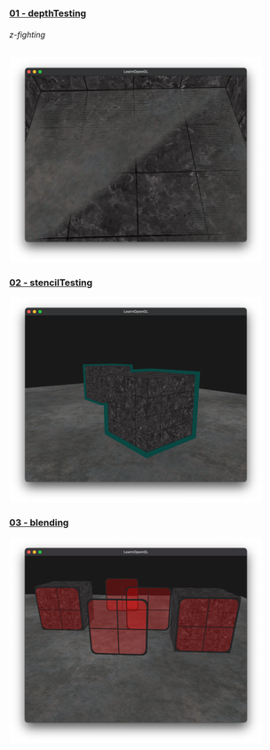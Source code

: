 ### [01 - depthTesting](https://github.com/mkillewald/learnOpenGL/tree/main/04%20-%20Advanced%20OpenGL/01%20-%20depthTesting)   
###### z-fighting   
![depthTesting456](https://github.com/mkillewald/learnOpenGL/blob/main/images/depthTesting456.png)   

### [02 - stencilTesting](https://github.com/mkillewald/learnOpenGL/tree/main/04%20-%20Advanced%20OpenGL/02%20-%20stencilTesting)    
![stencilTesting456](https://github.com/mkillewald/learnOpenGL/blob/main/images/stencilTesting456.png)   

### [03 - blending](https://github.com/mkillewald/learnOpenGL/tree/main/04%20-%20Advanced%20OpenGL/03%20-%20blending)    
![blending456](https://github.com/mkillewald/learnOpenGL/blob/main/images/blending456.png)   

